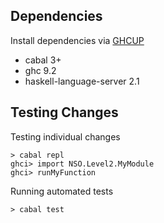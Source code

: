 Dependencies
------------

Install dependencies via [GHCUP](https://www.haskell.org/ghcup/)
* cabal 3+
* ghc 9.2
* haskell-language-server 2.1

Testing Changes
---------------

Testing individual changes

    > cabal repl
    ghci> import NSO.Level2.MyModule
    ghci> runMyFunction

Running automated tests

    > cabal test





